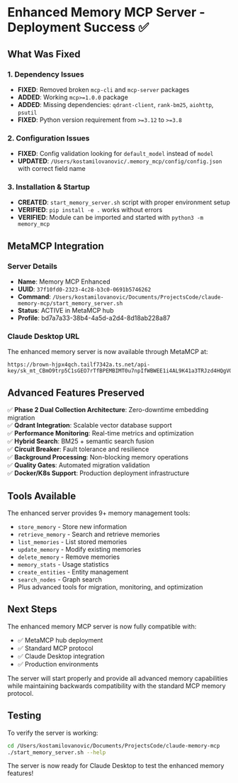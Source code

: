 # Enhanced Memory MCP Server - Deployment Success ✅

## What Was Fixed

### 1. Dependency Issues
- **FIXED**: Removed broken `mcp-cli` and `mcp-server` packages
- **ADDED**: Working `mcp>=1.0.0` package 
- **ADDED**: Missing dependencies: `qdrant-client`, `rank-bm25`, `aiohttp`, `psutil`
- **FIXED**: Python version requirement from `>=3.12` to `>=3.8`

### 2. Configuration Issues
- **FIXED**: Config validation looking for `default_model` instead of `model`
- **UPDATED**: `/Users/kostamilovanovic/.memory_mcp/config/config.json` with correct field name

### 3. Installation & Startup
- **CREATED**: `start_memory_server.sh` script with proper environment setup
- **VERIFIED**: `pip install -e .` works without errors
- **VERIFIED**: Module can be imported and started with `python3 -m memory_mcp`

## MetaMCP Integration

### Server Details
- **Name**: Memory MCP Enhanced
- **UUID**: `37f10fd0-2323-4c28-b3c0-0691b5746262`
- **Command**: `/Users/kostamilovanovic/Documents/ProjectsCode/claude-memory-mcp/start_memory_server.sh`
- **Status**: ACTIVE in MetaMCP hub
- **Profile**: bd7a7a33-38b4-4a5d-a2d4-8d18ab228a87

### Claude Desktop URL
The enhanced memory server is now available through MetaMCP at:
```
https://brown-hjpx4qch.tailf7342a.ts.net/api-key/sk_mt_CBmO9trp5C1sGEO7rTfBPEMBIMT0u7npIfWBWEE1i4AL9K41a3TRJzd4HQgVQ2Fg/sse
```

## Advanced Features Preserved

✅ **Phase 2 Dual Collection Architecture**: Zero-downtime embedding migration  
✅ **Qdrant Integration**: Scalable vector database support  
✅ **Performance Monitoring**: Real-time metrics and optimization  
✅ **Hybrid Search**: BM25 + semantic search fusion  
✅ **Circuit Breaker**: Fault tolerance and resilience  
✅ **Background Processing**: Non-blocking memory operations  
✅ **Quality Gates**: Automated migration validation  
✅ **Docker/K8s Support**: Production deployment infrastructure  

## Tools Available

The enhanced server provides 9+ memory management tools:
- `store_memory` - Store new information
- `retrieve_memory` - Search and retrieve memories
- `list_memories` - List stored memories
- `update_memory` - Modify existing memories
- `delete_memory` - Remove memories
- `memory_stats` - Usage statistics
- `create_entities` - Entity management
- `search_nodes` - Graph search
- Plus advanced tools for migration, monitoring, and optimization

## Next Steps

The enhanced memory MCP server is now fully compatible with:
- ✅ MetaMCP hub deployment
- ✅ Standard MCP protocol
- ✅ Claude Desktop integration
- ✅ Production environments

The server will start properly and provide all advanced memory capabilities while maintaining backwards compatibility with the standard MCP memory protocol.

## Testing

To verify the server is working:
```bash
cd /Users/kostamilovanovic/Documents/ProjectsCode/claude-memory-mcp
./start_memory_server.sh --help
```

The server is now ready for Claude Desktop to test the enhanced memory features!